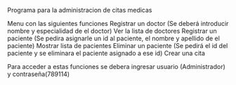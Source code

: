 Programa para la administracion de citas medicas

Menu con las siguientes funciones
Registrar un doctor (Se deberá introducir nombre y especialidad de el doctor)
Ver la lista de doctores 
Registrar un paciente (Se pedira asignarle un id al paciente, el nombre y apellido de el paciente)
Mostrar lista de pacientes
Eliminar un paciente (Se pedirá el id del paciente y se eliminara el paciente asignado a ese id)
Crear una cita

Para acceder a estas funciones se debera ingresar usuario (Administrador) y contraseña(789114)
